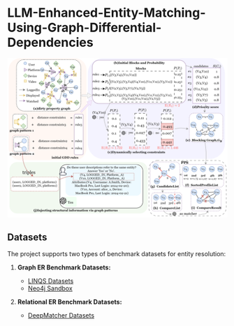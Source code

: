 # LLM-Enhanced-Entity-Matching-Using-Graph-Differential-Dependencies
![Pipeline](./pipeline.svg)
## Datasets

The project supports two types of benchmark datasets for entity resolution:

1. **Graph ER Benchmark Datasets:**
   - [LINQS Datasets](https://linqs.org/datasets/)
   - [Neo4j Sandbox](https://neo4j.com/sandbox/)

2. **Relational ER Benchmark Datasets:**
   - [DeepMatcher Datasets](https://github.com/anhaidgroup/deepmatcher/blob/master/Datasets.md)
